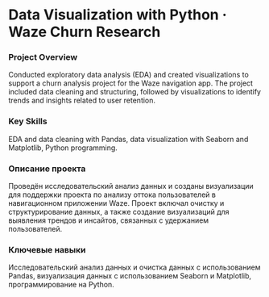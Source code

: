 # Data Visualization with Python · Waze Churn Research

### Project Overview
Conducted exploratory data analysis (EDA) and created visualizations to support a churn analysis project for the Waze navigation app. The project included data cleaning and structuring, followed by visualizations to identify trends and insights related to user retention.

### Key Skills
EDA and data cleaning with Pandas, data visualization with Seaborn and Matplotlib, Python programming.

### Описание проекта
Проведён исследовательский анализ данных и созданы визуализации для поддержки проекта по анализу оттока пользователей в навигационном приложении Waze. Проект включал очистку и структурирование данных, а также создание визуализаций для выявления трендов и инсайтов, связанных с удержанием пользователей.

### Ключевые навыки
Исследовательский анализ данных и очистка данных с использованием Pandas, визуализация данных с использованием Seaborn и Matplotlib, программирование на Python.
